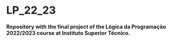 # LP_22_23

**Repository with the final project of the Lógica da Programação 2022/2023 course at Instituto Superior Técnico.**
